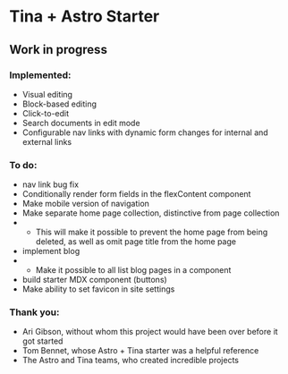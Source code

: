 # Tina + Astro Starter
## Work in progress

### Implemented:
- Visual editing
- Block-based editing
- Click-to-edit
- Search documents in edit mode
- Configurable nav links with dynamic form changes for internal and external links

### To do:
- nav link bug fix
- Conditionally render form fields in the flexContent component
- Make mobile version of navigation
- Make separate home page collection, distinctive from page collection
- - This will make it possible to prevent the home page from being deleted, as well as omit page title from the home page
- implement blog
- - Make it possible to all list blog pages in a component
- build starter MDX component (buttons)
- Make ability to set favicon in site settings

### Thank you:
- Ari Gibson, without whom this project would have been over before it got started
- Tom Bennet, whose Astro + Tina starter was a helpful reference
- The Astro and Tina teams, who created incredible projects
